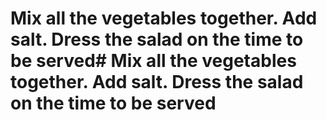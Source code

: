# Mix all the vegetables together. Add salt. Dress the salad on the time to be served# Mix all the vegetables together. Add salt. Dress the salad on the time to be served
